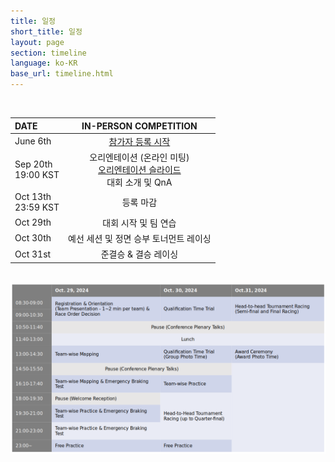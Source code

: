 ```yaml
---
title: 일정
short_title: 일정
layout: page
section: timeline
language: ko-KR
base_url: timeline.html
---
```


<br>

| DATE | IN-PERSON COMPETITION |
|:---|:---:|
| June 6th | [참가자 등록 시작](https://docs.google.com/forms/d/e/1FAIpQLSc8hK-SnthwWaVjcNTqFdi9nbaxAi6ImTIuK7bMWi-5cbc5zw/viewform) |
| Sep 20th <br> 19:00 KST | 오리엔테이션 (온라인 미팅) <br> [오리엔테이션 슬라이드](../images/ICCAS2024F1tenthProgramOrientation.pdf) <br> 대회 소개 및 QnA |
| Oct 13th <br> 23:59 KST | 등록 마감 |
| Oct 29th | 대회 시작 및 팀 연습 |
| Oct 30th | 예선 세션 및 정면 승부 토너먼트 레이싱 |
| Oct 31st | 준결승 & 결승 레이싱 |

<br>

<div style="text-align: center;">
    <img src="../images/timetable.png" lt="Competition Schedule" width="1200">
</div>


<!--  | DATE | IN-PERSON COMPETITION |
|:---|:---|
| May 25th | 참가자 등록 시작 |
| Sep 15th - 23:59 KST | 참가자 등록 마감 |
| Aug 21th - 7pm KST |온라인 미팅, 팀 소개, 경주 개요, 트랙 개요 |
| Oct 17th | F1/10 챌린지에 대한 소개, 자율주행 자동차 기술 강연 |
| Oct 18th | 경주 (타임 트라이얼) |
| Oct 19th | 경주 (일대일 경주) , 시상식 및 인터뷰 -->

<!-- | DATE | IN-PERSON COMPETITION |
|:---|:---|
| Apr 30th | 참가자 등록 시작 |
| ~~Nov 11th - 23:59 KST~~ <br> Nov 30th - 23:59 KST<br> (연장) | 참가자 등록 마감 **(11월 말일 까지 연장되었습니다.)** |
| Nov 17th - 7pm KST |온라인 미팅, 팀 소개, 경주 개요, 트랙 개요 <br> [**[Orientation Slides]**](../static_data/KSTME2022_Orientation.pdf) |
| Dec 12th | F1/10 챌린지에 대한 소개, 자율주행 자동차 기술 강연 |
| Dec 13th | 경주 (타임 트라이얼, 일대일 경주) , 시상식 및 인터뷰 | -->
